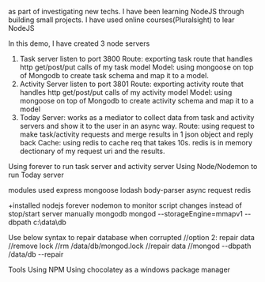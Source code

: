 as part of investigating new techs. I have been learning NodeJS through building small projects. I have used online courses(Pluralsight) to lear NodeJS

In this demo, I have created 3 node servers
1. Task server listen to port 3800
	Route: exporting task route that handles http get/post/put calls of my task model
	Model: using mongoose on top of Mongodb to create task schema and map it to a model.
2. Activity Server listen to port 3801
	Route: exporting activity route that handles http get/post/put calls of my activity model
	Model: using mongoose on top of Mongodb to create activity schema and map it to a model
3. Today Server: works as a mediator to collect data from task and activity servers and show it to the user in an async way.
	Route: using request to make task/activity requests and merge results in 1 json object and reply back
	Cache: using redis to cache req that takes 10s. redis is in memory dectionary of my request uri and the results.

Using forever to run task server and activity server
Using Node/Nodemon to run Today server

modules used
express
mongoose 
lodash
body-parser
async
request
redis

+installed 
nodejs
forever
nodemon to monitor script changes instead of stop/start server manually
mongodb
	mongod --storageEngine=mmapv1 --dbpath c:\data\db

Use below syntax to repair database when corrupted
//option 2: repair data
//remove lock
	//rm /data/db/mongod.lock
//repair data
	//mongod --dbpath /data/db --repair
 

Tools
Using NPM
Using chocolatey as a windows package manager
